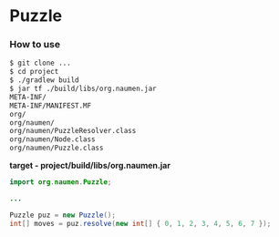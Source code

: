 # Puzzle


### How to use

```sh
$ git clone ...
$ cd project
$ ./gradlew build
$ jar tf ./build/libs/org.naumen.jar
META-INF/
META-INF/MANIFEST.MF
org/
org/naumen/
org/naumen/PuzzleResolver.class
org/naumen/Node.class
org/naumen/Puzzle.class
```

**target - project/build/libs/org.naumen.jar**

```java
import org.naumen.Puzzle;

...

Puzzle puz = new Puzzle();
int[] moves = puz.resolve(new int[] { 0, 1, 2, 3, 4, 5, 6, 7 });
```